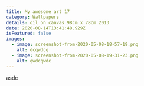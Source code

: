 ```yaml
---
title: My awesome art 17
category: Wallpapers
details: oil on canvas 98cm x 78cm 2013
date: 2020-08-14T13:41:48.929Z
isFeatured: false
images:
  - image: screenshot-from-2020-05-08-18-57-19.png
    alt: dcqwdcq
  - image: screenshot-from-2020-05-08-19-31-23.png
    alt: qwdcqwdc
---
```


asdc
